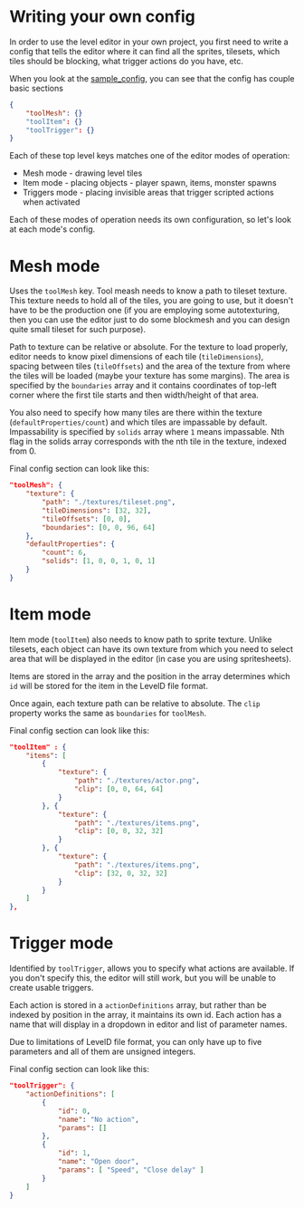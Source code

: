 # Writing your own config

In order to use the level editor in your own project, you first need to write a config that tells the editor where it can find all the sprites, tilesets, which tiles should be blocking, what trigger actions do you have, etc.

When you look at the [sample_config](../sample_project/sample-config.json), you can see that the config has couple basic sections

```json
{
	"toolMesh": {}
	"toolItem": {}
	"toolTrigger": {}
}
```

Each of these top level keys matches one of the editor modes of operation:

 * Mesh mode - drawing level tiles
 * Item mode - placing objects - player spawn, items, monster spawns
 * Triggers mode - placing invisible areas that trigger scripted actions when activated

Each of these modes of operation needs its own configuration, so let's look at each mode's config.

# Mesh mode

Uses the `toolMesh` key. Tool meash needs to know a path to tileset texture. This texture needs to hold all of the tiles, you are going to use, but it doesn't have to be the production one (if you are employing some autotexturing, then you can use the editor just to do some blockmesh and you can design quite small tileset for such purpose).

Path to texture can be relative or absolute. For the texture to load properly, editor needs to know pixel dimensions of each tile (`tileDimensions`), spacing between tiles (`tileOffsets`) and the area of the texture from where the tiles will be loaded (maybe your texture has some margins). The area is specified by the `boundaries` array and it contains coordinates of top-left corner where the first tile starts and then width/height of that area.

You also need to specify how many tiles are there within the texture (`defaultProperties/count`) and which tiles are impassable by default. Impassability is specified by `solids` array where `1` means impassable. Nth flag in the solids array corresponds with the nth tile in the texture, indexed from 0.

Final config section can look like this:

```json
"toolMesh": {
	"texture": {
		"path": "./textures/tileset.png",
		"tileDimensions": [32, 32],
		"tileOffsets": [0, 0],
		"boundaries": [0, 0, 96, 64]
	},
	"defaultProperties": {
		"count": 6,
		"solids": [1, 0, 0, 1, 0, 1]
	}
}
```
# Item mode

Item mode (`toolItem`) also needs to know path to sprite texture. Unlike tilesets, each object can have its own texture from which you need to select area that will be displayed in the editor (in case you are using spritesheets).

Items are stored in the array and the position in the array determines which `id` will be stored for the item in the LevelD file format.

Once again, each texture path can be relative to absolute. The `clip` property works the same as `boundaries` for `toolMesh`.

Final config section can look like this:

```json
"toolItem" : {
	"items": [
		{
			"texture": {
				"path": "./textures/actor.png",
				"clip": [0, 0, 64, 64]
			}
		}, {
			"texture": {
				"path": "./textures/items.png",
				"clip": [0, 0, 32, 32]
			}
		}, {
			"texture": {
				"path": "./textures/items.png",
				"clip": [32, 0, 32, 32]
			}
		}
	]
},
```

# Trigger mode

Identified by `toolTrigger`, allows you to specify what actions are available. If you don't specify this, the editor will still work, but you will be unable to create usable triggers.

Each action is stored in a `actionDefinitions` array, but rather than be indexed by position in the array, it maintains its own id. Each action has a name that will display in a dropdown in editor and list of parameter names.

Due to limitations of LevelD file format, you can only have up to five parameters and all of them are unsigned integers.

Final config section can look like this:

```json
"toolTrigger": {
	"actionDefinitions": [
		{
			"id": 0,
			"name": "No action",
			"params": []
		},
		{
			"id": 1,
			"name": "Open door",
			"params": [ "Speed", "Close delay" ]
		}
	]
}
```
